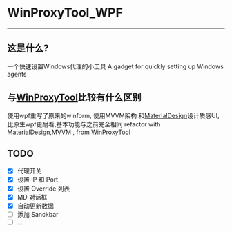 # WinProxyTool_WPF

---

## 这是什么?

一个快速设置Windows代理的小工具
A gadget for quickly setting up Windows agents

## 与[WinProxyTool](<https://github.com/yinleren6/WinProxyTool>)比较有什么区别

使用wpf重写了原来的winform, 使用MVVM架构 和[MaterialDesign](https://github.com/MaterialDesignInXAML/MaterialDesignInXamlToolkit)设计质感UI,比原生wpf更耐看,基本功能与之前完全相同
 refactor with [MaterialDesign](https://github.com/MaterialDesignInXAML/MaterialDesignInXamlToolkit),MVVM , from [WinProxyTool](https://github.com/yinleren6/WinProxyTool)

## TODO

- [x] 代理开关
- [x] 设置 IP 和 Port
- [x] 设置 Override 列表
- [x] MD 对话框
- [x] 自动更新数据
- [ ] 添加 Sanckbar
- [ ] ...
